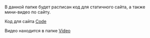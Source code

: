В данной папке будет расписан код для статичного сайта, а также мини-видео по сайту.

Код для сайта [Code](hdvhdsvhjdsv)

Видео находится в папке [Video](ffjfgdfkgh)
